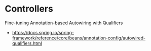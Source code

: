 # Controllers

Fine-tuning Annotation-based Autowiring with Qualifiers

- https://docs.spring.io/spring-framework/reference/core/beans/annotation-config/autowired-qualifiers.html
